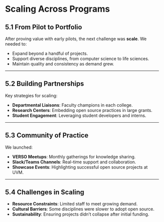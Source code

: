 # Scaling Across Programs

## **5.1 From Pilot to Portfolio**
After proving value with early pilots, the next challenge was **scale**. We needed to:
- Expand beyond a handful of projects.
- Support diverse disciplines, from computer science to life sciences.
- Maintain quality and consistency as demand grew.

---

## **5.2 Building Partnerships**
Key strategies for scaling:
- **Departmental Liaisons**: Faculty champions in each college.
- **Research Centers**: Embedding open source practices in large grants.
- **Student Engagement**: Leveraging student developers and interns.

---

## **5.3 Community of Practice**
We launched:
- **VERSO Meetups**: Monthly gatherings for knowledge sharing.
- **Slack/Teams Channels**: Real-time support and collaboration.
- **Showcase Events**: Highlighting successful open source projects at UVM.

---

## **5.4 Challenges in Scaling**
- **Resource Constraints**: Limited staff to meet growing demand.
- **Cultural Barriers**: Some disciplines were slower to adopt open source.
- **Sustainability**: Ensuring projects didn’t collapse after initial funding.